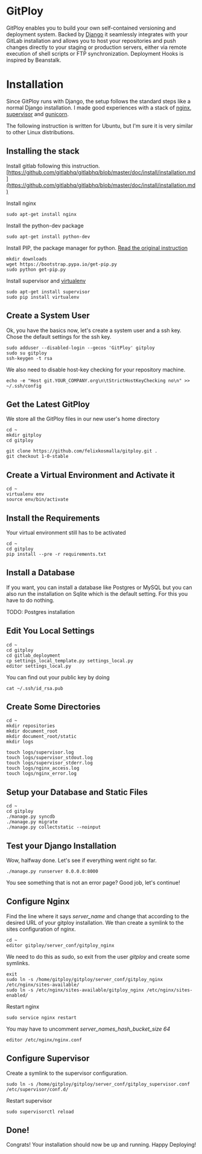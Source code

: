 # GitPloy

GitPloy enables you to build your own self-contained versioning and deployment system. Backed by [Django](https://www.djangoproject.com/) it seamlessly integrates with your GitLab installation and allows you to host your repositories and push changes directly to your staging or production servers, either via remote execution of shell scripts or FTP synchronization. Deployment Hooks is inspired by Beanstalk. 


Installation
============

Since GitPloy runs with Django, the setup follows the standard steps like a normal Django installation. I made good experiences with a stack of [nginx](http://nginx.org/), [supervisor](http://supervisord.org/) and [gunicorn](http://gunicorn.org/).

The following instruction is written for Ubuntu, but I'm sure it is very similar to other Linux distributions.


Installing the stack
--------------------

Install gitlab following this instruction.
[https://github.com/gitlabhq/gitlabhq/blob/master/doc/install/installation.md](https://github.com/gitlabhq/gitlabhq/blob/master/doc/install/installation.md)

	

Install nginx

	sudo apt-get install nginx	
	
Install the python-dev package
	
	sudo apt-get install python-dev
	
Install PIP, the package manager for python. [Read the original instruction](http://pip.readthedocs.org/en/latest/installing.html)
	
	mkdir downloads
	wget https://bootstrap.pypa.io/get-pip.py
	sudo python get-pip.py
	
Install supervisor and [virtualenv](https://virtualenv.pypa.io/en/latest/)

	sudo apt-get install supervisor
	sudo pip install virtualenv
	

	


Create a System User
--------------------

Ok, you have the basics now, let's create a system user and a ssh key. Chose the default settings for the ssh key.

	sudo adduser --disabled-login --gecos 'GitPloy' gitploy
	sudo su gitploy
	ssh-keygen -t rsa
	
We also need to disable host-key checking for your repository machine.

	echo -e "Host git.YOUR_COMPANY.org\n\tStrictHostKeyChecking no\n" >> ~/.ssh/config
	
	
Get the Latest GitPloy 
----------------------
	
We store all the GitPloy files in our new user's home directory

	cd ~
	mkdir gitploy
	cd gitploy
	
	git clone https://github.com/felixkosmalla/gitploy.git .
	git checkout 1-0-stable

	
Create a Virtual Environment and Activate it
--------------------------------------------
	
	cd ~
	virtualenv env
	source env/bin/activate


	
Install the Requirements
------------------------

Your virtual environment still has to be activated

	cd ~
	cd gitploy
	pip install --pre -r requirements.txt
	

Install a Database
------------------
If you want, you can install a database like Postgres or MySQL but you can also run the installation on Sqlite which is the default setting. For this you have to do nothing.

TODO: Postgres installation


Edit You Local Settings
-----------------------
	
	cd ~
	cd gitploy
	cd gitlab_deployment
	cp settings_local_template.py settings_local.py
	editor settings_local.py
	
You can find out your public key by doing

	cat ~/.ssh/id_rsa.pub
	


Create Some Directories
-----------------------

	cd ~
	mkdir repositories
	mkdir document_root
	mkdir document_root/static
	mkdir logs
	
	touch logs/supervisor.log
	touch logs/supervisor_stdout.log
	touch logs/supervisor_stderr.log
	touch logs/nginx_access.log
	touch logs/nginx_error.log
	

Setup your Database and Static Files
------------------------------------

	cd ~
	cd gitploy
	./manage.py syncdb
	./manage.py migrate
	./manage.py collectstatic --noinput


Test your Django Installation
----------------------------
Wow, halfway done. Let's see if everything went right so far.

	./manage.py runserver 0.0.0.0:8000
	
You see something that is not an error page? Good job, let's continue!


Configure Nginx
---------------
Find the line where it says _server_name_ and change that according to the desired URL of your gitploy installation. We than create a symlink to the sites configuration of nginx.

	cd ~
	editor gitploy/server_conf/gitploy_nginx
	
We need to do this as sudo, so exit from the user _gitploy_ and create some symlinks.

	exit
	sudo ln -s /home/gitploy/gitploy/server_conf/gitploy_nginx /etc/nginx/sites-available/
	sudo ln -s /etc/nginx/sites-available/gitploy_nginx /etc/nginx/sites-enabled/
	
Restart nginx

	sudo service nginx restart
	
You may have to uncomment _server_names_hash_bucket_size 64_
	
	editor /etc/nginx/nginx.conf
	

	
Configure Supervisor
--------------------
Create a symlink to the supervisor configuration.

	sudo ln -s /home/gitploy/gitploy/server_conf/gitploy_supervisor.conf /etc/supervisor/conf.d/
	
Restart supervisor

	sudo supervisorctl reload
	
	
Done!
-----

Congrats! Your installation should now be up and running. Happy Deploying!
	


	

	
	
	
	
	
	







	
	
